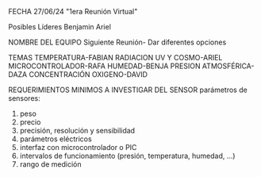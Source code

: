 FECHA 27/06/24 "1era Reunión Virtual"

Posibles Líderes
Benjamin
Ariel

NOMBRE DEL EQUIPO
Siguiente Reunión- Dar diferentes opciones

TEMAS
TEMPERATURA-FABIAN
RADIACION UV Y COSMO-ARIEL
MICROCONTROLADOR-RAFA
HUMEDAD-BENJA
PRESION ATMOSFÉRICA-DAZA
CONCENTRACIÓN OXIGENO-DAVID

REQUERIMIENTOS MINIMOS A INVESTIGAR DEL SENSOR
parámetros de sensores: 
1. peso
2. precio
3. precisión, resolución y sensibilidad
4. parámetros eléctricos
5. interfaz con microcontrolador o PIC
6. intervalos de funcionamiento (presión, temperatura, humedad, ...)
7. rango de medición
